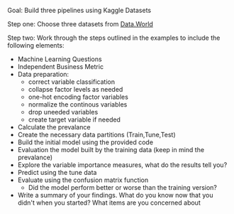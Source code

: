 Goal: Build three pipelines using Kaggle Datasets 

Step one: Choose three datasets from [Data.World](https://data.world/)

Step two: Work through the steps outlined in the examples to include the following elements: 

  * Machine Learning Questions 
  * Independent Business Metric 
  * Data preparation:  
    * correct variable classification
    * collapse factor levels as needed
    * one-hot encoding factor variables 
    * normalize the continous variables
    * drop uneeded variables
    * create target variable if needed
  * Calculate the prevalance 
  * Create the necessary data partitions (Train,Tune,Test)
  * Build the initial model using the provided code 
  * Evaluation the model built by the training data (keep in mind the prevalance)
  * Explore the variable importance measures, what do the results tell you? 
  * Predict using the tune data 
  * Evaluate using the confusion matrix function
      * Did the model perform better or worse than the training version?
  * Write a summary of your findings. What do you know now that you didn't when you started? What items are you concerned about 
